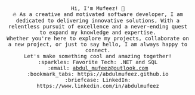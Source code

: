 <p align="center">
  <samp>
    Hi, I'm Mufeez! 👋 <br>
    🔥 As a creative and motivated software developer, I am dedicated to delivering innovative solutions,
    With a relentless pursuit of excellence and a never-ending quest to expand my knowledge and expertise. <br> 
    Whether you're here to explore my projects, collaborate on a new project, or just to say hello, I am always happy to connect.  <br>
    Let's make something cool and amazing together!  <br>
    :sparkles: Favorite Tech: .NET and SQL <br>
    <!-- :email:	abdul_mufeez@outlook.com <br> -->
    :email:	<a href="mailto:abdul_mufeez@outlook.com">abdul_mufeez@outlook.com</a> <br>
    :bookmark_tabs: https://abdulmufeez.github.io <br> 
    :briefcase: LinkedIn: https://www.linkedin.com/in/abdulmufeez <br>
    <!-- <a href="https://1drv.ms/b/s!AqDKTzEnce3yhmcvx5trTg4HU6OP?e=peveMB">📄 Resume</a> -->
  </samp>
</p>

<!--
**abdulmufeez/abdulmufeez** is a ✨ _special_ ✨ repository because its `README.md` (this file) appears on your GitHub profile.

Here are some ideas to get you started:

- 🔭 I’m currently working on ...
- 🌱 I’m currently learning ...
- 👯 I’m looking to collaborate on ...
- 🤔 I’m looking for help with ...
- 💬 Ask me about ...
- 📫 How to reach me: ...
- 😄 Pronouns: ...
- ⚡ Fun fact: ...
-->
